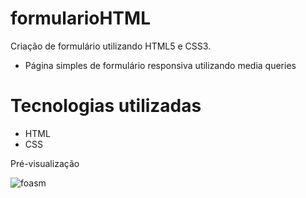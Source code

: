 # formularioHTML

Criação de formulário utilizando HTML5 e CSS3.

- Página simples de formulário responsiva utilizando media queries

# Tecnologias utilizadas

- HTML
- CSS

Pré-visualização

![foasm](https://user-images.githubusercontent.com/43629739/157316832-6bf39208-98df-4861-baf1-253def2db999.png)
